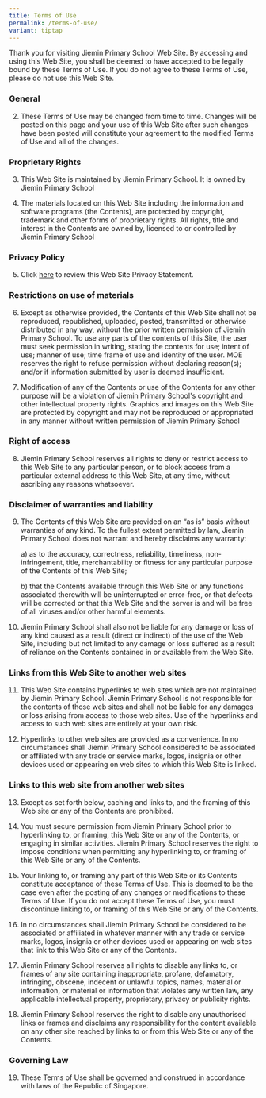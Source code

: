 ```yaml
---
title: Terms of Use
permalink: /terms-of-use/
variant: tiptap
---
```

<p>Thank you for visiting Jiemin Primary School Web Site. By accessing and
using this Web Site, you shall be deemed to have accepted to be legally
bound by these Terms of Use. If you do not agree to these Terms of Use,
please do not use this Web Site.</p>
<h3>General</h3>
<ol start="2" data-tight="true" class="tight">
<li>
<p>These Terms of Use may be changed from time to time. Changes will be posted
on this page and your use of this Web Site after such changes have been
posted will constitute your agreement to the modified Terms of Use and
all of the changes.</p>
</li>
</ol>
<h3>Proprietary Rights</h3>
<ol start="3" data-tight="true" class="tight">
<li>
<p>This Web Site is maintained by Jiemin Primary School. It is owned by Jiemin
Primary School</p>
</li>
<li>
<p>The materials located on this Web Site including the information and software
programs (the Contents), are protected by copyright, trademark and other
forms of proprietary rights. All rights, title and interest in the Contents
are owned by, licensed to or controlled by Jiemin Primary School</p>
</li>
</ol>
<h3>Privacy Policy</h3>
<ol start="5" data-tight="true" class="tight">
<li>
<p>Click&nbsp;<a href="https://www.jieminpri.moe.edu.sg/privacy/" rel="noopener noreferrer nofollow" target="_blank">here</a> to
review this Web Site Privacy Statement.</p>
</li>
</ol>
<h3>Restrictions on use of materials</h3>
<ol start="6" data-tight="true" class="tight">
<li>
<p>Except as otherwise provided, the Contents of this Web Site shall not
be reproduced, republished, uploaded, posted, transmitted or otherwise
distributed in any way, without the prior written permission of Jiemin
Primary School. To use any parts of the contents of this Site, the user
must seek permission in writing, stating the contents for use; intent of
use; manner of use; time frame of use and identity of the user. MOE reserves
the right to refuse permission without declaring reason(s); and/or if information
submitted by user is deemed insufficient.</p>
</li>
<li>
<p>Modification of any of the Contents or use of the Contents for any other
purpose will be a violation of Jiemin Primary School's copyright and other
intellectual property rights. Graphics and images on this Web Site are
protected by copyright and may not be reproduced or appropriated in any
manner without written permission of Jiemin Primary School</p>
</li>
</ol>
<h3>Right of access</h3>
<ol start="8" data-tight="true" class="tight">
<li>
<p>Jiemin Primary School reserves all rights to deny or restrict access to
this Web Site to any particular person, or to block access from a particular
external address to this Web Site, at any time, without ascribing any reasons
whatsoever.</p>
</li>
</ol>
<h3>Disclaimer of warranties and liability</h3>
<ol start="9" data-tight="true" class="tight">
<li>
<p>The Contents of this Web Site are provided on an “as is” basis without
warranties of any kind. To the fullest extent permitted by law, Jiemin
Primary School does not warrant and hereby disclaims any warranty:</p>
<p>a) as to the accuracy, correctness, reliability, timeliness, non-infringement,
title, merchantability or fitness for any particular purpose of the Contents
of this Web Site;</p>
<p>b) that the Contents available through this Web Site or any functions
associated therewith will be uninterrupted or error-free, or that defects
will be corrected or that this Web Site and the server is and will be free
of all viruses and/or other harmful elements.</p>
</li>
<li>
<p>Jiemin Primary School shall also not be liable for any damage or loss
of any kind caused as a result (direct or indirect) of the use of the Web
Site, including but not limited to any damage or loss suffered as a result
of reliance on the Contents contained in or available from the Web Site.</p>
</li>
</ol>
<h3>Links from this Web Site to another web sites</h3>
<ol start="11" data-tight="true" class="tight">
<li>
<p>This Web Site contains hyperlinks to web sites which are not maintained
by Jiemin Primary School. Jiemin Primary School is not responsible for
the contents of those web sites and shall not be liable for any damages
or loss arising from access to those web sites. Use of the hyperlinks and
access to such web sites are entirely at your own risk.</p>
</li>
<li>
<p>Hyperlinks to other web sites are provided as a convenience. In no circumstances
shall Jiemin Primary School considered to be associated or affiliated with
any trade or service marks, logos, insignia or other devices used or appearing
on web sites to which this Web Site is linked.</p>
</li>
</ol>
<h3>Links to this web site from another web sites</h3>
<ol start="13" data-tight="true" class="tight">
<li>
<p>Except as set forth below, caching and links to, and the framing of this
Web site or any of the Contents are prohibited.</p>
</li>
<li>
<p>You must secure permission from Jiemin Primary School prior to hyperlinking
to, or framing, this Web Site or any of the Contents, or engaging in similar
activities. Jiemin Primary School reserves the right to impose conditions
when permitting any hyperlinking to, or framing of this Web Site or any
of the Contents.</p>
</li>
<li>
<p>Your linking to, or framing any part of this Web Site or its Contents
constitute acceptance of these Terms of Use. This is deemed to be the case
even after the posting of any changes or modifications to these Terms of
Use. If you do not accept these Terms of Use, you must discontinue linking
to, or framing of this Web Site or any of the Contents.</p>
</li>
<li>
<p>In no circumstances shall Jiemin Primary School be considered to be associated
or affiliated in whatever manner with any trade or service marks, logos,
insignia or other devices used or appearing on web sites that link to this
Web Site or any of the Contents.</p>
</li>
<li>
<p>Jiemin Primary School reserves all rights to disable any links to, or
frames of any site containing inappropriate, profane, defamatory, infringing,
obscene, indecent or unlawful topics, names, material or information, or
material or information that violates any written law, any applicable intellectual
property, proprietary, privacy or publicity rights.</p>
</li>
<li>
<p>Jiemin Primary School reserves the right to disable any unauthorised links
or frames and disclaims any responsibility for the content available on
any other site reached by links to or from this Web Site or any of the
Contents.</p>
</li>
</ol>
<h3>Governing Law</h3>
<ol start="19" data-tight="true" class="tight">
<li>
<p>These Terms of Use shall be governed and construed in accordance with
laws of the Republic of Singapore.</p>
</li>
</ol>
<p></p>